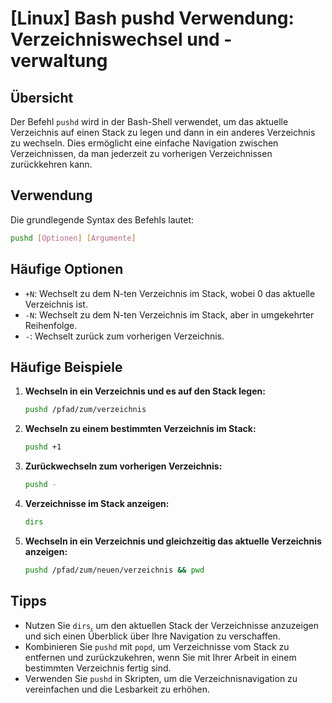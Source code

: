 # [Linux] Bash pushd Verwendung: Verzeichniswechsel und -verwaltung

## Übersicht
Der Befehl `pushd` wird in der Bash-Shell verwendet, um das aktuelle Verzeichnis auf einen Stack zu legen und dann in ein anderes Verzeichnis zu wechseln. Dies ermöglicht eine einfache Navigation zwischen Verzeichnissen, da man jederzeit zu vorherigen Verzeichnissen zurückkehren kann.

## Verwendung
Die grundlegende Syntax des Befehls lautet:

```bash
pushd [Optionen] [Argumente]
```

## Häufige Optionen
- `+N`: Wechselt zu dem N-ten Verzeichnis im Stack, wobei 0 das aktuelle Verzeichnis ist.
- `-N`: Wechselt zu dem N-ten Verzeichnis im Stack, aber in umgekehrter Reihenfolge.
- `-`: Wechselt zurück zum vorherigen Verzeichnis.

## Häufige Beispiele

1. **Wechseln in ein Verzeichnis und es auf den Stack legen:**
   ```bash
   pushd /pfad/zum/verzeichnis
   ```

2. **Wechseln zu einem bestimmten Verzeichnis im Stack:**
   ```bash
   pushd +1
   ```

3. **Zurückwechseln zum vorherigen Verzeichnis:**
   ```bash
   pushd -
   ```

4. **Verzeichnisse im Stack anzeigen:**
   ```bash
   dirs
   ```

5. **Wechseln in ein Verzeichnis und gleichzeitig das aktuelle Verzeichnis anzeigen:**
   ```bash
   pushd /pfad/zum/neuen/verzeichnis && pwd
   ```

## Tipps
- Nutzen Sie `dirs`, um den aktuellen Stack der Verzeichnisse anzuzeigen und sich einen Überblick über Ihre Navigation zu verschaffen.
- Kombinieren Sie `pushd` mit `popd`, um Verzeichnisse vom Stack zu entfernen und zurückzukehren, wenn Sie mit Ihrer Arbeit in einem bestimmten Verzeichnis fertig sind.
- Verwenden Sie `pushd` in Skripten, um die Verzeichnisnavigation zu vereinfachen und die Lesbarkeit zu erhöhen.